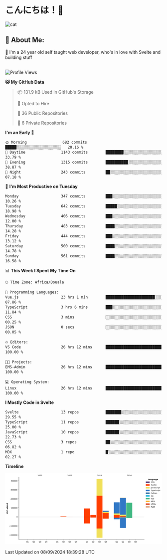 

# こんにちは！🙂  
![cat](https://github.com/michaelnji/michaelnji/assets/73862378/606e99e9-2c18-4853-8722-991e4af8eae6)

## 💫 About Me:
🙂 I'm a 24 year old self taught web developer, who's in love with Svelte and building stuff <br><br>

<!--START_SECTION:waka-->
![Profile Views](http://img.shields.io/badge/Profile%20Views-20-blue)

**🐱 My GitHub Data** 

> 📦 131.9 kB Used in GitHub's Storage 
 > 
> 💼 Opted to Hire
 > 
> 📜 36 Public Repositories 
 > 
> 🔑 6 Private Repositories 
 > 
**I'm an Early 🐤** 

```text
🌞 Morning                682 commits         █████░░░░░░░░░░░░░░░░░░░░   20.16 % 
🌆 Daytime                1143 commits        ████████░░░░░░░░░░░░░░░░░   33.79 % 
🌃 Evening                1315 commits        ██████████░░░░░░░░░░░░░░░   38.87 % 
🌙 Night                  243 commits         ██░░░░░░░░░░░░░░░░░░░░░░░   07.18 % 
```
📅 **I'm Most Productive on Tuesday** 

```text
Monday                   347 commits         ███░░░░░░░░░░░░░░░░░░░░░░   10.26 % 
Tuesday                  642 commits         █████░░░░░░░░░░░░░░░░░░░░   18.98 % 
Wednesday                406 commits         ███░░░░░░░░░░░░░░░░░░░░░░   12.00 % 
Thursday                 483 commits         ████░░░░░░░░░░░░░░░░░░░░░   14.28 % 
Friday                   444 commits         ███░░░░░░░░░░░░░░░░░░░░░░   13.12 % 
Saturday                 500 commits         ████░░░░░░░░░░░░░░░░░░░░░   14.78 % 
Sunday                   561 commits         ████░░░░░░░░░░░░░░░░░░░░░   16.58 % 
```


📊 **This Week I Spent My Time On** 

```text
🕑︎ Time Zone: Africa/Douala

💬 Programming Languages: 
Vue.js                   23 hrs 1 min        ██████████████████████░░░   87.86 % 
TypeScript               3 hrs 6 mins        ███░░░░░░░░░░░░░░░░░░░░░░   11.84 % 
CSS                      3 mins              ░░░░░░░░░░░░░░░░░░░░░░░░░   00.25 % 
JSON                     0 secs              ░░░░░░░░░░░░░░░░░░░░░░░░░   00.05 % 

🔥 Editors: 
VS Code                  26 hrs 12 mins      █████████████████████████   100.00 % 

🐱‍💻 Projects: 
EMS-Admin                26 hrs 12 mins      █████████████████████████   100.00 % 

💻 Operating System: 
Linux                    26 hrs 12 mins      █████████████████████████   100.00 % 
```

**I Mostly Code in Svelte** 

```text
Svelte                   13 repos            ███████░░░░░░░░░░░░░░░░░░   29.55 % 
TypeScript               11 repos            ██████░░░░░░░░░░░░░░░░░░░   25.00 % 
JavaScript               10 repos            ██████░░░░░░░░░░░░░░░░░░░   22.73 % 
CSS                      3 repos             ██░░░░░░░░░░░░░░░░░░░░░░░   06.82 % 
MDX                      1 repo              █░░░░░░░░░░░░░░░░░░░░░░░░   02.27 % 
```



**Timeline**

![Lines of Code chart](https://raw.githubusercontent.com/michaelnji/michaelnji/main/assets/bar_graph.png)


 Last Updated on 08/09/2024 18:39:28 UTC
<!--END_SECTION:waka-->
